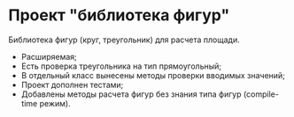 # Проект "библиотека фигур"

Библиотека фигур (круг, треугольник) для расчета площади.

- Расширяемая;
- Есть проверка треугольника на тип прямоугольный;
- В отдельный класс вынесены методы проверки вводимых значений;
- Проект дополнен тестами;
- Добавлены методы расчета фигур без знания типа фигур (compile-time режим).

